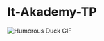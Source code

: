 
# It-Akademy-TP

![Humorous Duck GIF](https://f.hellowork.com/blogdumoderateur/2013/02/nyan-cat-gif-1.gif)